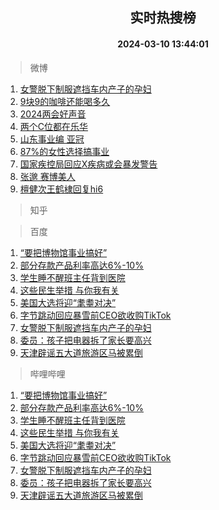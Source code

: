 <div align="center"><h2>实时热搜榜</h2><h4>2024-03-10 13:44:01</h4></div>

> 微博  

1. [女警脱下制服遮挡车内产子的孕妇](https://s.weibo.com/weibo?q=%23%E5%A5%B3%E8%AD%A6%E8%84%B1%E4%B8%8B%E5%88%B6%E6%9C%8D%E9%81%AE%E6%8C%A1%E8%BD%A6%E5%86%85%E4%BA%A7%E5%AD%90%E7%9A%84%E5%AD%95%E5%A6%87%23&t=31&band_rank=1&Refer=top)<br />
2. [9块9的咖啡还能喝多久](https://s.weibo.com/weibo?q=%239%E5%9D%979%E7%9A%84%E5%92%96%E5%95%A1%E8%BF%98%E8%83%BD%E5%96%9D%E5%A4%9A%E4%B9%85%23&t=31&band_rank=2&Refer=top)<br />
3. [2024两会好声音](https://s.weibo.com/weibo?q=%232024%E4%B8%A4%E4%BC%9A%E5%A5%BD%E5%A3%B0%E9%9F%B3%23&t=31&band_rank=3&Refer=top)<br />
4. [两个C位都在乐华](https://s.weibo.com/weibo?q=%23%E4%B8%A4%E4%B8%AAC%E4%BD%8D%E9%83%BD%E5%9C%A8%E4%B9%90%E5%8D%8E%23&t=31&band_rank=4&Refer=top)<br />
5. [山东事业编 亚冠](https://s.weibo.com/weibo?q=%E5%B1%B1%E4%B8%9C%E4%BA%8B%E4%B8%9A%E7%BC%96%20%E4%BA%9A%E5%86%A0&t=31&band_rank=5&Refer=top)<br />
6. [87%的女性选择搞事业](https://s.weibo.com/weibo?q=%2387%25%E7%9A%84%E5%A5%B3%E6%80%A7%E9%80%89%E6%8B%A9%E6%90%9E%E4%BA%8B%E4%B8%9A%23&t=31&band_rank=6&Refer=top)<br />
7. [国家疾控局回应X疾病或会暴发警告](https://s.weibo.com/weibo?q=%23%E5%9B%BD%E5%AE%B6%E7%96%BE%E6%8E%A7%E5%B1%80%E5%9B%9E%E5%BA%94X%E7%96%BE%E7%97%85%E6%88%96%E4%BC%9A%E6%9A%B4%E5%8F%91%E8%AD%A6%E5%91%8A%23&t=31&band_rank=7&Refer=top)<br />
8. [张邈 赛博美人](https://s.weibo.com/weibo?q=%E5%BC%A0%E9%82%88%20%E8%B5%9B%E5%8D%9A%E7%BE%8E%E4%BA%BA&t=31&band_rank=8&Refer=top)<br />
9. [檀健次王鹤棣回复hi6](https://s.weibo.com/weibo?q=%23%E6%AA%80%E5%81%A5%E6%AC%A1%E7%8E%8B%E9%B9%A4%E6%A3%A3%E5%9B%9E%E5%A4%8Dhi6%23&t=31&band_rank=9&Refer=top)<br />

> 知乎  


> 百度  

1. [“要把博物馆事业搞好”](https://www.baidu.com/s?wd=%E2%80%9C%E8%A6%81%E6%8A%8A%E5%8D%9A%E7%89%A9%E9%A6%86%E4%BA%8B%E4%B8%9A%E6%90%9E%E5%A5%BD%E2%80%9D&sa=fyb_news&rsv_dl=fyb_news)<br />
2. [部分存款产品利率高达6%-10%](https://www.baidu.com/s?wd=%E9%83%A8%E5%88%86%E5%AD%98%E6%AC%BE%E4%BA%A7%E5%93%81%E5%88%A9%E7%8E%87%E9%AB%98%E8%BE%BE6%25-10%25&sa=fyb_news&rsv_dl=fyb_news)<br />
3. [学生睡不醒班主任背到医院](https://www.baidu.com/s?wd=%E5%AD%A6%E7%94%9F%E7%9D%A1%E4%B8%8D%E9%86%92%E7%8F%AD%E4%B8%BB%E4%BB%BB%E8%83%8C%E5%88%B0%E5%8C%BB%E9%99%A2&sa=fyb_news&rsv_dl=fyb_news)<br />
4. [这些民生举措 与你我有关](https://www.baidu.com/s?wd=%E8%BF%99%E4%BA%9B%E6%B0%91%E7%94%9F%E4%B8%BE%E6%8E%AA+%E4%B8%8E%E4%BD%A0%E6%88%91%E6%9C%89%E5%85%B3&sa=fyb_news&rsv_dl=fyb_news)<br />
5. [美国大选将迎“耄耋对决”](https://www.baidu.com/s?wd=%E7%BE%8E%E5%9B%BD%E5%A4%A7%E9%80%89%E5%B0%86%E8%BF%8E%E2%80%9C%E8%80%84%E8%80%8B%E5%AF%B9%E5%86%B3%E2%80%9D&sa=fyb_news&rsv_dl=fyb_news)<br />
6. [字节跳动回应暴雪前CEO欲收购TikTok](https://www.baidu.com/s?wd=%E5%AD%97%E8%8A%82%E8%B7%B3%E5%8A%A8%E5%9B%9E%E5%BA%94%E6%9A%B4%E9%9B%AA%E5%89%8DCEO%E6%AC%B2%E6%94%B6%E8%B4%ADTikTok&sa=fyb_news&rsv_dl=fyb_news)<br />
7. [女警脱下制服遮挡车内产子的孕妇](https://www.baidu.com/s?wd=%E5%A5%B3%E8%AD%A6%E8%84%B1%E4%B8%8B%E5%88%B6%E6%9C%8D%E9%81%AE%E6%8C%A1%E8%BD%A6%E5%86%85%E4%BA%A7%E5%AD%90%E7%9A%84%E5%AD%95%E5%A6%87&sa=fyb_news&rsv_dl=fyb_news)<br />
8. [委员：孩子把电器拆了家长要高兴](https://www.baidu.com/s?wd=%E5%A7%94%E5%91%98%EF%BC%9A%E5%AD%A9%E5%AD%90%E6%8A%8A%E7%94%B5%E5%99%A8%E6%8B%86%E4%BA%86%E5%AE%B6%E9%95%BF%E8%A6%81%E9%AB%98%E5%85%B4&sa=fyb_news&rsv_dl=fyb_news)<br />
9. [天津辟谣五大道旅游区马被累倒](https://www.baidu.com/s?wd=%E5%A4%A9%E6%B4%A5%E8%BE%9F%E8%B0%A3%E4%BA%94%E5%A4%A7%E9%81%93%E6%97%85%E6%B8%B8%E5%8C%BA%E9%A9%AC%E8%A2%AB%E7%B4%AF%E5%80%92&sa=fyb_news&rsv_dl=fyb_news)<br />

> 哔哩哔哩  

1. [“要把博物馆事业搞好”](https://www.baidu.com/s?wd=%E2%80%9C%E8%A6%81%E6%8A%8A%E5%8D%9A%E7%89%A9%E9%A6%86%E4%BA%8B%E4%B8%9A%E6%90%9E%E5%A5%BD%E2%80%9D&sa=fyb_news&rsv_dl=fyb_news)<br />
2. [部分存款产品利率高达6%-10%](https://www.baidu.com/s?wd=%E9%83%A8%E5%88%86%E5%AD%98%E6%AC%BE%E4%BA%A7%E5%93%81%E5%88%A9%E7%8E%87%E9%AB%98%E8%BE%BE6%25-10%25&sa=fyb_news&rsv_dl=fyb_news)<br />
3. [学生睡不醒班主任背到医院](https://www.baidu.com/s?wd=%E5%AD%A6%E7%94%9F%E7%9D%A1%E4%B8%8D%E9%86%92%E7%8F%AD%E4%B8%BB%E4%BB%BB%E8%83%8C%E5%88%B0%E5%8C%BB%E9%99%A2&sa=fyb_news&rsv_dl=fyb_news)<br />
4. [这些民生举措 与你我有关](https://www.baidu.com/s?wd=%E8%BF%99%E4%BA%9B%E6%B0%91%E7%94%9F%E4%B8%BE%E6%8E%AA+%E4%B8%8E%E4%BD%A0%E6%88%91%E6%9C%89%E5%85%B3&sa=fyb_news&rsv_dl=fyb_news)<br />
5. [美国大选将迎“耄耋对决”](https://www.baidu.com/s?wd=%E7%BE%8E%E5%9B%BD%E5%A4%A7%E9%80%89%E5%B0%86%E8%BF%8E%E2%80%9C%E8%80%84%E8%80%8B%E5%AF%B9%E5%86%B3%E2%80%9D&sa=fyb_news&rsv_dl=fyb_news)<br />
6. [字节跳动回应暴雪前CEO欲收购TikTok](https://www.baidu.com/s?wd=%E5%AD%97%E8%8A%82%E8%B7%B3%E5%8A%A8%E5%9B%9E%E5%BA%94%E6%9A%B4%E9%9B%AA%E5%89%8DCEO%E6%AC%B2%E6%94%B6%E8%B4%ADTikTok&sa=fyb_news&rsv_dl=fyb_news)<br />
7. [女警脱下制服遮挡车内产子的孕妇](https://www.baidu.com/s?wd=%E5%A5%B3%E8%AD%A6%E8%84%B1%E4%B8%8B%E5%88%B6%E6%9C%8D%E9%81%AE%E6%8C%A1%E8%BD%A6%E5%86%85%E4%BA%A7%E5%AD%90%E7%9A%84%E5%AD%95%E5%A6%87&sa=fyb_news&rsv_dl=fyb_news)<br />
8. [委员：孩子把电器拆了家长要高兴](https://www.baidu.com/s?wd=%E5%A7%94%E5%91%98%EF%BC%9A%E5%AD%A9%E5%AD%90%E6%8A%8A%E7%94%B5%E5%99%A8%E6%8B%86%E4%BA%86%E5%AE%B6%E9%95%BF%E8%A6%81%E9%AB%98%E5%85%B4&sa=fyb_news&rsv_dl=fyb_news)<br />
9. [天津辟谣五大道旅游区马被累倒](https://www.baidu.com/s?wd=%E5%A4%A9%E6%B4%A5%E8%BE%9F%E8%B0%A3%E4%BA%94%E5%A4%A7%E9%81%93%E6%97%85%E6%B8%B8%E5%8C%BA%E9%A9%AC%E8%A2%AB%E7%B4%AF%E5%80%92&sa=fyb_news&rsv_dl=fyb_news)<br />
